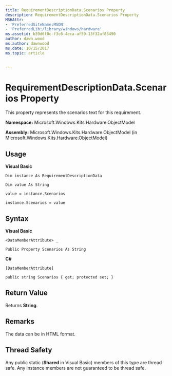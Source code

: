 ```yaml
---
title: RequirementDescriptionData.Scenarios Property
description: RequirementDescriptionData.Scenarios Property
MSHAttr:
- 'PreferredSiteName:MSDN'
- 'PreferredLib:/library/windows/hardware'
ms.assetid: b39d6f0c-f3c6-4eca-af59-13f32af83490
author: dawn.wood
ms.author: dawnwood
ms.date: 10/15/2017
ms.topic: article


---
```


# RequirementDescriptionData.Scenarios Property


This property represents the scenarios text for this requirement.

**Namespace:** Microsoft.Windows.Kits.Hardware.ObjectModel

**Assembly:** Microsoft.Windows.Kits.Hardware.ObjectModel (in Microsoft.Windows.Kits.Hardware.ObjectModel)

## <span id="Usage"></span><span id="usage"></span><span id="USAGE"></span>Usage


**Visual Basic**

`Dim instance As RequirementDescriptionData`

`Dim value As String`

`value = instance.Scenarios`

`instance.Scenarios = value`

## <span id="Syntax"></span><span id="syntax"></span><span id="SYNTAX"></span>Syntax


**Visual Basic**

`<DataMemberAttribute> _`

`Public Property Scenarios As String`

**C#**

`[DataMemberAttribute]`

`public string Scenarios { get; protected set; }`

## <span id="Return_Value"></span><span id="return_value"></span><span id="RETURN_VALUE"></span>Return Value


Returns **String**.

## <span id="Remarks"></span><span id="remarks"></span><span id="REMARKS"></span>Remarks


The data can be in HTML format.

## <span id="Thread_Safety"></span><span id="thread_safety"></span><span id="THREAD_SAFETY"></span>Thread Safety


Any public static (**Shared** in Visual Basic) members of this type are thread safe. Any instance members are not guaranteed to be thread safe.

 

 






